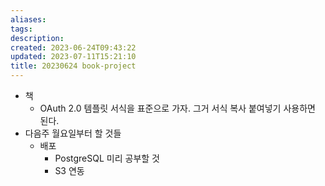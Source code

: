 ```yaml
---
aliases: 
tags: 
description:
created: 2023-06-24T09:43:22
updated: 2023-07-11T15:21:10
title: 20230624 book-project
---
```

- 책
	- OAuth 2.0 템플릿 서식을 표준으로 가자. 그거 서식 복사 붙여넣기 사용하면 된다.
- 다음주 월요일부터 할 것들
	- 배포
		- PostgreSQL 미리 공부할 것
		- S3 연동